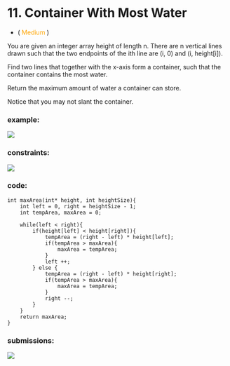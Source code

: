# 11. Container With Most Water
* (<span style="color: orange"> Medium </span>)

You are given an integer array height of length n. 
There are n vertical lines drawn such that the two endpoints of the ith line are (i, 0) and (i, height[i]).

Find two lines that together with the x-axis form a container, such that the container contains the most water.

Return the maximum amount of water a container can store.

Notice that you may not slant the container.
### example:
![](https://i.imgur.com/xwTwKNV.png)

### constraints:
![](https://i.imgur.com/iVYA7jJ.png)

### code:
```
int maxArea(int* height, int heightSize){
    int left = 0, right = heightSize - 1;
    int tempArea, maxArea = 0;

    while(left < right){
        if(height[left] < height[right]){
            tempArea = (right - left) * height[left];
            if(tempArea > maxArea){
                maxArea = tempArea;
            }
            left ++;
        } else {
            tempArea = (right - left) * height[right];
            if(tempArea > maxArea){
                maxArea = tempArea;
            }
            right --;
        }
    }
    return maxArea;
} 
```

### submissions:
![](https://i.imgur.com/zfjZQTU.png)
